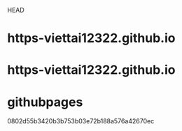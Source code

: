  HEAD
# https-viettai12322.github.io
# https-viettai12322.github.io

# githubpages
 0802d55b3420b3b753b03e72b188a576a42670ec

